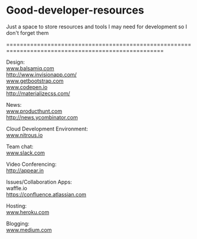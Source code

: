# Good-developer-resources
Just a space to store resources and tools I may need for development so I don't forget them


====================================================================================================

Design: 
<br> www.balsamiq.com
<br> http://www.invisionapp.com/
<br> www.getbootstrap.com
<br> www.codepen.io
<br> http://materializecss.com/

News:
<br> www.producthunt.com
<br> http://news.ycombinator.com

Cloud Development Environment:
<br> www.nitrous.io

Team chat:
<br> www.slack.com

Video Conferencing:
<br> http://appear.in

Issues/Collaboration Apps:
<br> waffle.io
<br> https://confluence.atlassian.com

Hosting:
<br> www.heroku.com

Blogging:
<br> www.medium.com
